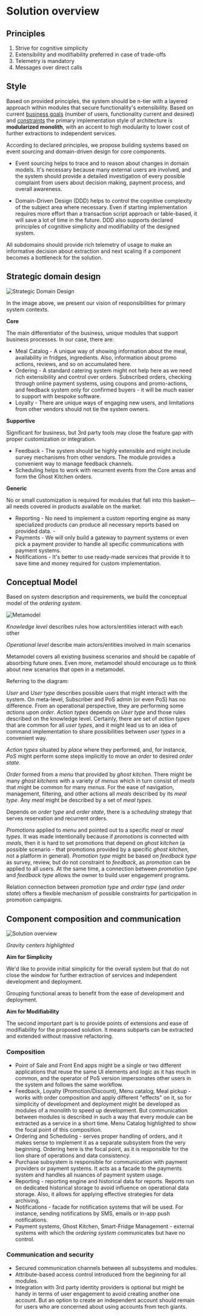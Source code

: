 # Solution overview

## Principles

1. Strive for cognitive simplicity
2. Extensibility and modifiability preferred in case of trade-offs  
3. Telemetry is mandatory
4. Messages over direct calls

## Style

Based on provided principles, the system should be n-tier with a layered approach within modules that secure functionality's extensibility. Based on current [business goals](../1.ProblemBackground/BusinessGoalAndScope.md) (number of users, functionality current and desired) and [constraints](../1.ProblemBackground/Constraints.md) the primary implementation style of architecture is **modularized monolith**, with an accent to high modularity to lower cost of further extractions to independent services.

According to declared principles, we propose building systems based on event sourcing and domain-driven design for core components.

- Event sourcing helps to trace and to reason about changes in domain models. It's necessary because many external users are involved, and the system should provide a detailed investigation of every possible complaint from users about decision making, payment process, and overall awareness.

- Domain-Driven Design (DDD) helps to control the cognitive complexity of the subject area where necessary. Even if starting implementation requires more effort than a transaction script approach or table-based, it will save a lot of time in the future. DDD also supports declared principles of cognitive simplicity and modifiability of the designed system.  

All subdomains should provide rich telemetry of usage to make an informative decision about extraction and next scaling if a component becomes a bottleneck for the solution.

## Strategic domain design

![Strategic Domain Design](../img/FF_StrategicDomainDesign.jpg)

In the image above, we present our vision of responsibilities for primary system contexts.

**Core**

The main differentiator of the business, unique modules that support business processes. In our case, there are:

- Meal Catalog - A unique way of showing information about the meal, availability in fridges, ingredients. Also, information about promo actions, reviews, and so on accumulated here.
- Ordering - A standard catering system might not help here as we need rich extensibility and control over orders. Subscribed orders, checking through online payment systems, using coupons and promo-actions, and feedback system only for confirmed buyers - it will be much easier to support with bespoke software.
- Loyalty - There are unique ways of engaging new users, and limitations from other vendors should not tie the system owners.

**Supportive**

Significant for business, but 3rd party tools may close the feature gap with proper customization or integration.
- Feedback - The system should be highly extensible and might include survey mechanisms from other vendors.  The module provides a convenient way to manage feedback channels.
- Scheduling helps to work with recurrent events from the Core areas and form the Ghost Kitchen orders.

**Generic**

No or small customization is required for modules that fall into this basket—all needs covered in products available on the market.
- Reporting - No need to implement a custom reporting engine as many specialized products can produce all necessary reports based on provided data. -
- Payments - We will only build a gateway to payment systems or even pick a payment provider to handle all specific communications with payment systems.
- Notifications - It's better to use ready-made services that provide it to save time and money required for custom implementation.

## Conceptual Model

Based on system description and requirements, we build the conceptual model of the _ordering system_.

![Metamodel](../img/FF_Metamodel_v1.png)

_Knowledge level_ describes rules how actors/entities interact with each other

_Operational level_ describe main actors/entities involved in main scenarios

Metamodel covers all existing business scenarios and should be capable of absorbing future ones. Even more, metamodel should encourage us to think about new scenarios that open in a metamodel.  

Referring to the diagram:

_User_ and _User type_ describes possible users that might interact with the system. On meta-level, Subscriber and PoS admin (or even PoS) has no difference. From an operational perspective, they are performing some _actions_ upon _order_. _Action types_ depends on _User type_ and those rules described on the knowledge level. Certainly, there are set of _action types_ that are common for all _user types_, and it might lead us to an idea of command implementation to share possibilities between _user types_ in a convenient way.

_Action types_ situated by _place_ where they performed, and, for instance, _PoS_ might perform some steps implicitly to move an _order_ to desired _order state_.

_Order_ formed from a _menu_ that provided by _ghost kitchen_. There might be many _ghost kitchens_ with a variety of _menus_ which in turn consist of _meals_ that might be common for many _menus_. For the ease of navigation, management, filtering, and other actions all _meals_ described by its _meal type_. Any _meal_ might be described by a set of _meal types_.

Depends on _order type_ and _order state_, there is a _scheduling_ strategy that serves reservation and recurrent orders.

_Promotions_ applied to _menu_ and pointed out to a specific _meal_ or _meal types_. It was made intentionally because if _promotions_ is connected with _meals_, then it is hard to set promotions that depend on _ghost kitchen_ (a possible scenario - that promotions provided by a specific _ghost kitchen_, not a platform in general). _Promotion type_ might be based on _feedback type_ as survey, review, but do not constraint to _feedback_, as _promotion_ can be applied to all users. At the same time, a connection between _promotion type_ and _feedback type_ allows the owner to build user engagement programs.

Relation connection between _promotion type_ and _order type_ (and _order state_) offers a flexible mechanism of possible constraints for participation in promotion campaigns.  

## Component composition and communication

![Solution overview](../img/FF_system_approach.png)

*Gravity centers highlighted*

**Aim for Simplicity**

We'd like to provide initial simplicity for the overall system but that do not close the window for further extraction of services and independent development and deployment.

Grouping functional areas to benefit from the ease of development and deployment.

**Aim for Modifiability**

The second important part is to provide points of extensions and ease of modifiability for the proposed solution. It means subparts can be extracted and extended without massive refactoring.

### Composition

- Point of Sale and Front End apps might be a single or two different applications that reuse the same UI elements and logic as it has much in common, and the operator of PoS version impersonates other users in the system and follows the same workflow.
- Feedback, Loyalty (Promotion/Discount), Menu catalog, Meal pickup - works with order composition and apply different "effects" on it, so for simplicity of development and deployment might be developed as modules of a monolith to speed up development. But communication between modules is described in such a way that every module can be extracted as a service in a short time. Menu Catalog highlighted to show the focal point of this composition.
- Ordering and Scheduling - serves proper handling of orders, and it makes sense to implement it as a separate subsystem from the very beginning. Ordering here is the focal point, as it is responsible for the lion share of operations and data consistency.
- Purchase subsystem is responsible for communication with payment providers or payment systems. It acts as a facade to the payments system and handles all nuances of payment system usage.
- Reporting - reporting engine and historical data for reports. Reports run on dedicated historical storage to avoid influence on operational data storage. Also, it allows for applying effective strategies for data archiving.
- Notifications - facade for notification systems that will be used. For instance, sending notifications by SMS, emails or in-app push notifications.
- Payment systems, Ghost Kitchen, Smart-Fridge Management - external systems with which the _ordering system_ communicates but have no control.

### Communication and security

- Secured communication channels between all subsystems and modules.
- Attribute-based access control introduced from the beginning for all modules.
- Integration with 3rd party identity providers is optional but might be handy in terms of user engagement to avoid creating another one account. But an option to create an independent account should remain for users who are concerned about using accounts from tech giants.
